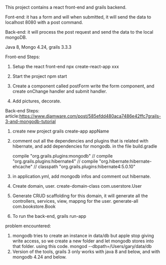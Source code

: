 This project contains a react front-end and grails backend.

Font-end: it has a form and will when submitted, it will send the data to localhost 8080 with a post command.

Back-end: it will process the post request and send the data to the local mongoDB.

Java 8, Mongo 4.24, grails 3.3.3



Front-end Steps:
1. Setup the react front-end
   npx create-react-app xxx

2. Start the project 
   npm start

3. Create a component called postForm
	write the form component, and create onChange handler and submit handler.

4. Add pictures, decorate.

Back-end Steps:
article:https://www.djamware.com/post/585efdd480aca7486e42ffc7grails-3-and-mongodb-tutorial
1. create new project
	grails create-app appName

2. comment out all the dependencies and plugins that is related with hibernate, and add dependencies for mongodb. in the file build.gradle

	compile "org.grails.plugins:mongodb"
    // compile "org.grails.plugins:hibernate4"
    // compile "org.hibernate:hibernate-ehcache"
    // classpath "org.grails.plugins:hibernate4:5.0.10"

3. in application.yml, add mongodb infos and comment out hibernate.

4. Create domain, user.
	create-domain-class com.userstore.User

5. Generate CRUD scaffolding for this domain, it will generate all the controllers, services, view, mappng for the user.
	generate-all com.bookstore.Book

6. To run the back-end, grails run-app


problem encountered:
1. mongodb tries to create an instance in data/db but apple stop giving write access, so we create a new folder and let mongodb stores into that folder. using this code.
	mongod --dbpath=/Users/gary/data/db
2. Version of the tools, grails 3 only works with java 8 and below, and with mongodb 4.24 and below.